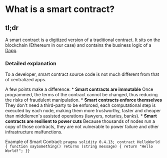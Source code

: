 What is a smart contract?
=========================

tl;dr
-----

A smart contract is a digitized version of a traditional contract. It
sits on the blockchain (Ethereum in our case) and contains the business
logic of a [Dapp](/docs/Ethereum-glossary-for-newbies/Dapp.md).

### Detailed explanation

To a developer, smart contract source code is not much different from
that of centralized apps.

A few points make a difference: \* **Smart contracts are immutable**
Once programmed, the terms of the contract cannot be changed, thus
reducing the risks of fraudulent manipulation. \* **Smart contracts
enforce themselves** They don't need a third-party to be enforced, each
computational step is executed by each node, making them more
trustworthy, faster and cheaper than middlemen's assisted operations
(lawyers, notaries, banks). \* **Smart contracts are resilient to power
cuts** Because thousands of nodes run a copy of those contracts, they
are not vulnerable to power failure and other infrastructure
malfunctions.

Example of Smart Contract:
`pragma solidity 0.4.13; contract HelloWorld { function saySomething() returns (string message) { return "Hello World!"; }}`
